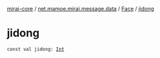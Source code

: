 [mirai-core](../../index.md) / [net.mamoe.mirai.message.data](../index.md) / [Face](index.md) / [jidong](./jidong.md)

# jidong

`const val jidong: `[`Int`](https://kotlinlang.org/api/latest/jvm/stdlib/kotlin/-int/index.html)